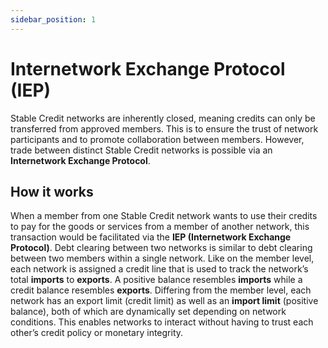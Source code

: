 ```yaml
---
sidebar_position: 1
---
```


# Internetwork Exchange Protocol (IEP)

Stable Credit networks are inherently closed, meaning credits can only be transferred from approved members. This is to ensure the trust of network participants and to promote collaboration between members. However, trade between distinct Stable Credit networks is possible via an **Internetwork Exchange Protocol**.

## How it works

When a member from one Stable Credit network wants to use their credits to pay for the goods or services from a member of another network, this transaction would be facilitated via the **IEP (Internetwork Exchange Protocol)**. Debt clearing between two networks is similar to debt clearing between two members within a single network. Like on the member level, each network is assigned a credit line that is used to track the network’s total **imports** to **exports**. A positive balance resembles **imports** while a credit balance resembles **exports**. Differing from the member level, each network has an export limit (credit limit) as well as an **import limit** (positive balance), both of which are dynamically set depending on network conditions. This enables networks to interact without having to trust each other’s credit policy or monetary integrity.
